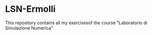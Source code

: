 # LSN-Ermolli
This repository contains all my exercisesof the course "Laboratorio di Simulazione Numerica"
